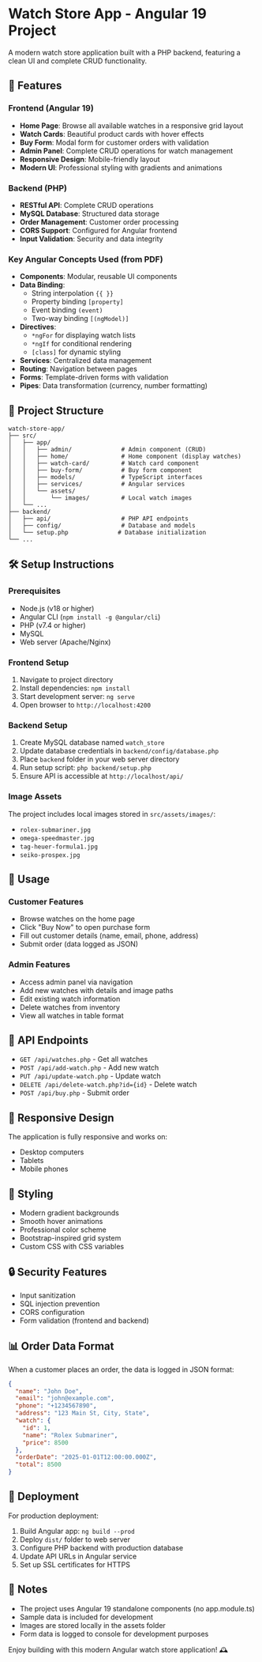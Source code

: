 # Watch Store App - Angular 19 Project

A modern watch store application built with a PHP backend, featuring a clean UI and complete CRUD functionality.

## 🚀 Features

### Frontend (Angular 19)
- **Home Page**: Browse all available watches in a responsive grid layout
- **Watch Cards**: Beautiful product cards with hover effects
- **Buy Form**: Modal form for customer orders with validation
- **Admin Panel**: Complete CRUD operations for watch management
- **Responsive Design**: Mobile-friendly layout
- **Modern UI**: Professional styling with gradients and animations

### Backend (PHP)
- **RESTful API**: Complete CRUD operations
- **MySQL Database**: Structured data storage
- **Order Management**: Customer order processing
- **CORS Support**: Configured for Angular frontend
- **Input Validation**: Security and data integrity

### Key Angular Concepts Used (from PDF)
- **Components**: Modular, reusable UI components
- **Data Binding**: 
  - String interpolation `{{ }}`
  - Property binding `[property]`
  - Event binding `(event)`
  - Two-way binding `[(ngModel)]`
- **Directives**: 
  - `*ngFor` for displaying watch lists
  - `*ngIf` for conditional rendering
  - `[class]` for dynamic styling
- **Services**: Centralized data management
- **Routing**: Navigation between pages
- **Forms**: Template-driven forms with validation
- **Pipes**: Data transformation (currency, number formatting)

## 📁 Project Structure

```
watch-store-app/
├── src/
│   ├── app/
│   │   ├── admin/              # Admin component (CRUD)
│   │   ├── home/               # Home component (display watches)
│   │   ├── watch-card/         # Watch card component
│   │   ├── buy-form/           # Buy form component
│   │   ├── models/             # TypeScript interfaces
│   │   ├── services/           # Angular services
│   │   └── assets/
│   │       └── images/         # Local watch images
│   └── ...
├── backend/
│   ├── api/                    # PHP API endpoints
│   ├── config/                 # Database and models
│   └── setup.php              # Database initialization
└── ...
```

## 🛠️ Setup Instructions

### Prerequisites
- Node.js (v18 or higher)
- Angular CLI (`npm install -g @angular/cli`)
- PHP (v7.4 or higher)
- MySQL
- Web server (Apache/Nginx)

### Frontend Setup
1. Navigate to project directory
2. Install dependencies: `npm install`
3. Start development server: `ng serve`
4. Open browser to `http://localhost:4200`

### Backend Setup
1. Create MySQL database named `watch_store`
2. Update database credentials in `backend/config/database.php`
3. Place `backend` folder in your web server directory
4. Run setup script: `php backend/setup.php`
5. Ensure API is accessible at `http://localhost/api/`

### Image Assets
The project includes local images stored in `src/assets/images/`:
- `rolex-submariner.jpg`
- `omega-speedmaster.jpg`
- `tag-heuer-formula1.jpg`
- `seiko-prospex.jpg`

## 🎯 Usage

### Customer Features
- Browse watches on the home page
- Click "Buy Now" to open purchase form
- Fill out customer details (name, email, phone, address)
- Submit order (data logged as JSON)

### Admin Features
- Access admin panel via navigation
- Add new watches with details and image paths
- Edit existing watch information
- Delete watches from inventory
- View all watches in table format

## 🔧 API Endpoints

- `GET /api/watches.php` - Get all watches
- `POST /api/add-watch.php` - Add new watch
- `PUT /api/update-watch.php` - Update watch
- `DELETE /api/delete-watch.php?id={id}` - Delete watch
- `POST /api/buy.php` - Submit order

## 📱 Responsive Design

The application is fully responsive and works on:
- Desktop computers
- Tablets
- Mobile phones

## 🎨 Styling

- Modern gradient backgrounds
- Smooth hover animations
- Professional color scheme
- Bootstrap-inspired grid system
- Custom CSS with CSS variables

## 🔒 Security Features

- Input sanitization
- SQL injection prevention
- CORS configuration
- Form validation (frontend and backend)

## 📊 Order Data Format

When a customer places an order, the data is logged in JSON format:

```json
{
  "name": "John Doe",
  "email": "john@example.com",
  "phone": "+1234567890",
  "address": "123 Main St, City, State",
  "watch": {
    "id": 1,
    "name": "Rolex Submariner",
    "price": 8500
  },
  "orderDate": "2025-01-01T12:00:00.000Z",
  "total": 8500
}
```

## 🚀 Deployment

For production deployment:
1. Build Angular app: `ng build --prod`
2. Deploy `dist/` folder to web server
3. Configure PHP backend with production database
4. Update API URLs in Angular service
5. Set up SSL certificates for HTTPS

## 📝 Notes

- The project uses Angular 19 standalone components (no app.module.ts)
- Sample data is included for development
- Images are stored locally in the assets folder
- Form data is logged to console for development purposes

Enjoy building with this modern Angular watch store application! 🕰️

